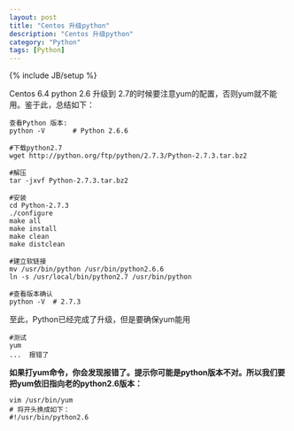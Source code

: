 ```yaml
---
layout: post
title: "Centos 升级python"
description: "Centos 升级python"
category: "Python"
tags: [Python]
---
```

{% include JB/setup %}

<p>Centos 6.4 python 2.6 升级到 2.7的时候要注意yum的配置，否则yum就不能用。鉴于此，总结如下：</p>

<pre><code>查看Python 版本:
python -V       # Python 2.6.6

#下载python2.7
wget http://python.org/ftp/python/2.7.3/Python-2.7.3.tar.bz2 

#解压
tar -jxvf Python-2.7.3.tar.bz2

#安装
cd Python-2.7.3  
./configure
make all
make install
make clean
make distclean

#建立软链接
mv /usr/bin/python /usr/bin/python2.6.6
ln -s /usr/local/bin/python2.7 /usr/bin/python

#查看版本确认
python -V  # 2.7.3
</code></pre>

<p>至此，Python已经完成了升级，但是要确保yum能用</p>

<pre><code>#测试
yum
...  报错了
</code></pre>

<p><strong>如果打yum命令，你会发现报错了。提示你可能是python版本不对。所以我们要把yum依旧指向老的python2.6版本：</strong></p>

<pre><code>vim /usr/bin/yum
# 将开头换成如下：
#!/usr/bin/python2.6
</code></pre>
